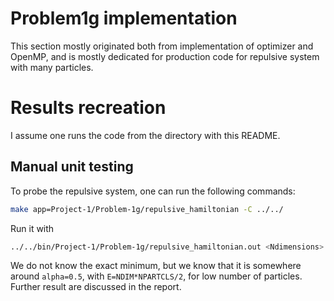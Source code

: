 # Problem1g implementation

This section mostly originated both from implementation of optimizer and OpenMP, and is mostly dedicated for production code for repulsive system with many particles.

# Results recreation

I assume one runs the code from the directory with this README.

## Manual unit testing

To probe the repulsive system, one can run the following commands:

```bash
make app=Project-1/Problem-1g/repulsive_hamiltonian -C ../../
```

Run it with 

```bash
../../bin/Project-1/Problem-1g/repulsive_hamiltonian.out <Ndimensions> <Nparticles> <Ncycles> <initial_guess_alpha>
```

We do not know the exact minimum, but we know that it is somewhere around `alpha=0.5`, with `E=NDIM*NPARTCLS/2`, for low number of particles. Further result are discussed in the report.